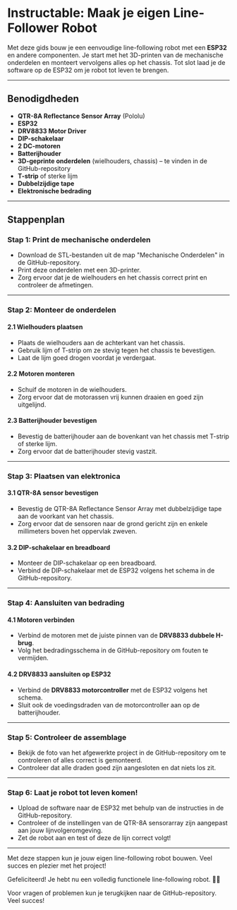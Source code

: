 # Instructable: Maak je eigen Line-Follower Robot

Met deze gids bouw je een eenvoudige line-following robot met een **ESP32** en andere componenten. Je start met het 3D-printen van de mechanische onderdelen en monteert vervolgens alles op het chassis. Tot slot laad je de software op de ESP32 om je robot tot leven te brengen.

---

## Benodigdheden
- **QTR-8A Reflectance Sensor Array** (Pololu)
- **ESP32**
- **DRV8833 Motor Driver**
- **DIP-schakelaar**
- **2 DC-motoren**
- **Batterijhouder**
- **3D-geprinte onderdelen** (wielhouders, chassis) – te vinden in de GitHub-repository
- **T-strip** of sterke lijm
- **Dubbelzijdige tape**
- **Elektronische bedrading**

---

## Stappenplan

### **Stap 1: Print de mechanische onderdelen**
- Download de STL-bestanden uit de map "Mechanische Onderdelen" in de GitHub-repository.  
- Print deze onderdelen met een 3D-printer.
- Zorg ervoor dat je de wielhouders en het chassis correct print en controleer de afmetingen.

---

### **Stap 2: Monteer de onderdelen**

#### 2.1 **Wielhouders plaatsen**
- Plaats de wielhouders aan de achterkant van het chassis.  
- Gebruik lijm of T-strip om ze stevig tegen het chassis te bevestigen.  
- Laat de lijm goed drogen voordat je verdergaat.

#### 2.2 **Motoren monteren**
- Schuif de motoren in de wielhouders.  
- Zorg ervoor dat de motorassen vrij kunnen draaien en goed zijn uitgelijnd.

#### 2.3 **Batterijhouder bevestigen**
- Bevestig de batterijhouder aan de bovenkant van het chassis met T-strip of sterke lijm.  
- Zorg ervoor dat de batterijhouder stevig vastzit.

---

### **Stap 3: Plaatsen van elektronica**

#### 3.1 **QTR-8A sensor bevestigen**
- Bevestig de QTR-8A Reflectance Sensor Array met dubbelzijdige tape aan de voorkant van het chassis.  
- Zorg ervoor dat de sensoren naar de grond gericht zijn en enkele millimeters boven het oppervlak zweven.

#### 3.2 **DIP-schakelaar en breadboard**
- Monteer de DIP-schakelaar op een breadboard.  
- Verbind de DIP-schakelaar met de ESP32 volgens het schema in de GitHub-repository.

---

### **Stap 4: Aansluiten van bedrading**

#### 4.1 **Motoren verbinden**
- Verbind de motoren met de juiste pinnen van de **DRV8833 dubbele H-brug**.  
- Volg het bedradingsschema in de GitHub-repository om fouten te vermijden.

#### 4.2 **DRV8833 aansluiten op ESP32**
- Verbind de **DRV8833 motorcontroller** met de ESP32 volgens het schema.  
- Sluit ook de voedingsdraden van de motorcontroller aan op de batterijhouder.

---

### **Stap 5: Controleer de assemblage**
- Bekijk de foto van het afgewerkte project in de GitHub-repository om te controleren of alles correct is gemonteerd.  
- Controleer dat alle draden goed zijn aangesloten en dat niets los zit.

---

### **Stap 6: Laat je robot tot leven komen!**
- Upload de software naar de ESP32 met behulp van de instructies in de GitHub-repository.  
- Controleer of de instellingen van de QTR-8A sensorarray zijn aangepast aan jouw lijnvolgeromgeving.  
- Zet de robot aan en test of deze de lijn correct volgt!

---

Met deze stappen kun je jouw eigen line-following robot bouwen. Veel succes en plezier met het project!

Gefeliciteerd! Je hebt nu een volledig functionele line-following robot. 🚗💨

Voor vragen of problemen kun je terugkijken naar de GitHub-repository. Veel succes!
